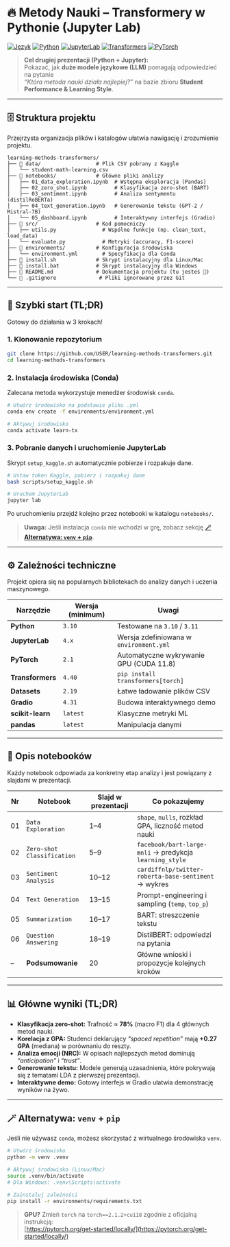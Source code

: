 # 🔥 Metody Nauki – Transformery w Pythonie (Jupyter Lab)

[![Język](https://img.shields.io/badge/język-polski-blue.svg)](https://github.com/USER/learning-methods-transformers)
[![Python](https://img.shields.io/badge/Python-3.10%2B-blue.svg)](https://www.python.org/)
[![JupyterLab](https://img.shields.io/badge/JupyterLab-4.x-orange.svg)](https://jupyter.org/)
[![Transformers](https://img.shields.io/badge/🤗%20Transformers-4.40-yellow.svg)](https://huggingface.co/docs/transformers/index)
[![PyTorch](https://img.shields.io/badge/PyTorch-2.1-red.svg)](https://pytorch.org/)

> **Cel drugiej prezentacji (Python + Jupyter):**  
> Pokazać, jak **duże modele językowe (LLM)** pomagają odpowiedzieć na pytanie  
> _“Która metoda nauki działa najlepiej?”_ na bazie zbioru **Student Performance & Learning Style**.

---

## 🗄️ Struktura projektu

Przejrzysta organizacja plików i katalogów ułatwia nawigację i zrozumienie projektu.

```
learning-methods-transformers/
├── 📂 data/                  # Plik CSV pobrany z Kaggle
│   └── student-math-learning.csv
├── 📂 notebooks/             # Główne pliki analizy
│   ├── 01_data_exploration.ipynb  # Wstępna eksploracja (Pandas)
│   ├── 02_zero_shot.ipynb         # Klasyfikacja zero-shot (BART)
│   ├── 03_sentiment.ipynb         # Analiza sentymentu (distilRoBERTa)
│   ├── 04_text_generation.ipynb   # Generowanie tekstu (GPT-2 / Mistral-7B)
│   └── 05_dashboard.ipynb         # Interaktywny interfejs (Gradio)
├── 📂 src/                   # Kod pomocniczy
│   ├── utils.py               # Wspólne funkcje (np. clean_text, load_data)
│   └── evaluate.py            # Metryki (accuracy, F1-score)
├── 📂 environments/          # Konfiguracja środowiska
│   └── environment.yml        # Specyfikacja dla Conda
├── 📜 install.sh             # Skrypt instalacyjny dla Linux/Mac
├── 📜 install.bat            # Skrypt instalacyjny dla Windows
├── 📄 README.md              # Dokumentacja projektu (tu jesteś 🙂)
└── 📄 .gitignore              # Pliki ignorowane przez Git
```

---

## 🚀 Szybki start (TL;DR)

Gotowy do działania w 3 krokach!

### 1. Klonowanie repozytorium

```bash
git clone https://github.com/USER/learning-methods-transformers.git
cd learning-methods-transformers
```

### 2. Instalacja środowiska (Conda)

Zalecana metoda wykorzystuje menedżer środowisk `conda`.

```bash
# Utwórz środowisko na podstawie pliku .yml
conda env create -f environments/environment.yml

# Aktywuj środowisko
conda activate learn-tx
```

### 3. Pobranie danych i uruchomienie JupyterLab

Skrypt `setup_kaggle.sh` automatycznie pobierze i rozpakuje dane.

```bash
# Ustaw token Kaggle, pobierz i rozpakuj dane
bash scripts/setup_kaggle.sh

# Uruchom JupyterLab
jupyter lab
```
Po uruchomieniu przejdź kolejno przez notebooki w katalogu `notebooks/`.

> **Uwaga:** Jeśli instalacja `conda` nie wchodzi w grę, zobacz sekcję [**🪄 Alternatywa: `venv` + `pip`**](#-alternatywa-venv--pip).

---

## ⚙️ Zależności techniczne

Projekt opiera się na popularnych bibliotekach do analizy danych i uczenia maszynowego.

| Narzędzie         | Wersja (minimum) | Uwagi                               |
| ----------------- | ---------------- | ----------------------------------- |
| **Python**        | `3.10`           | Testowane na `3.10` / `3.11`        |
| **JupyterLab**    | `4.x`            | Wersja zdefiniowana w `environment.yml` |
| **PyTorch**       | `2.1`            | Automatyczne wykrywanie GPU (CUDA 11.8) |
| **Transformers**  | `4.40`           | `pip install transformers[torch]`   |
| **Datasets**      | `2.19`           | Łatwe ładowanie plików CSV          |
| **Gradio**        | `4.31`           | Budowa interaktywnego demo          |
| **scikit-learn**  | `latest`         | Klasyczne metryki ML                |
| **pandas**        | `latest`         | Manipulacja danymi                  |

---

## 📒 Opis notebooków

Każdy notebook odpowiada za konkretny etap analizy i jest powiązany z slajdami w prezentacji.

| Nr | Notebook                 | Slajd w prezentacji | Co pokazujemy                                       |
| -- | ------------------------ | ------------------- | --------------------------------------------------- |
| 01 | `Data Exploration`       | 1–4                 | `shape`, `nulls`, rozkład GPA, liczność metod nauki |
| 02 | `Zero-shot Classification` | 5–9                 | `facebook/bart-large-mnli` → predykcja `learning_style` |
| 03 | `Sentiment Analysis`     | 10–12               | `cardiffnlp/twitter-roberta-base-sentiment` → wykres  |
| 04 | `Text Generation`        | 13–15               | Prompt-engineering i sampling (`temp`, `top_p`)     |
| 05 | `Summarization`        | 16–17               | BART: streszczenie tekstu |
| 06 | `Question Answering`   | 18–19               | DistilBERT: odpowiedzi na pytania |
| –  | **Podsumowanie**         | 20                  | Główne wnioski i propozycje kolejnych kroków       |

---

## 📊 Główne wyniki (TL;DR)

- **Klasyfikacja zero-shot:** Trafność ≈ **78%** (macro F1) dla 4 głównych metod nauki.
- **Korelacja z GPA:** Studenci deklarujący _“spaced repetition”_ mają **+0.27 GPA** (mediana) w porównaniu do reszty.
- **Analiza emocji (NRC):** W opisach najlepszych metod dominują _“anticipation”_ i _“trust”_.
- **Generowanie tekstu:** Modele generują uzasadnienia, które pokrywają się z tematami LDA z pierwszej prezentacji.
- **Interaktywne demo:** Gotowy interfejs w Gradio ułatwia demonstrację wyników na żywo.

---

## 🪄 Alternatywa: `venv` + `pip`

Jeśli nie używasz `conda`, możesz skorzystać z wirtualnego środowiska `venv`.

```bash
# Utwórz środowisko
python -m venv .venv

# Aktywuj środowisko (Linux/Mac)
source .venv/bin/activate
# Dla Windows: .venv\Scripts\activate

# Zainstaluj zależności
pip install -r environments/requirements.txt
```

> **GPU?** Zmień `torch` na `torch==2.1.2+cu118` zgodnie z oficjalną instrukcją:  
> [https://pytorch.org/get-started/locally/](https://pytorch.org/get-started/locally/)
